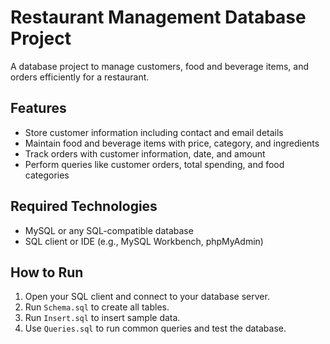 # Restaurant Management Database Project

A database project to manage customers, food and beverage items, and orders efficiently for a restaurant.

## Features
- Store customer information including contact and email details
- Maintain food and beverage items with price, category, and ingredients
- Track orders with customer information, date, and amount
- Perform queries like customer orders, total spending, and food categories

## Required Technologies
- MySQL or any SQL-compatible database
- SQL client or IDE (e.g., MySQL Workbench, phpMyAdmin)

## How to Run
1. Open your SQL client and connect to your database server.
2. Run `Schema.sql` to create all tables.
3. Run `Insert.sql` to insert sample data.
4. Use `Queries.sql` to run common queries and test the database.
